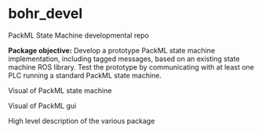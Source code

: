 # bohr_devel
PackML State Machine developmental repo

**Package objective:** Develop a prototype PackML state machine implementation, including tagged messages, based on an existing state machine ROS library. Test the prototype by communicating with at least one PLC running a standard PackML state machine.


Visual of PackML state machine

Visual of PackML gui

High level description of the various package
